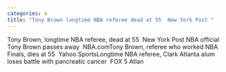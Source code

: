 ```yaml
---
categories: e
title: "Tony Brown longtime NBA referee dead at 55  New York Post "
---
```

Tony Brown, longtime NBA referee, dead at 55&nbsp;&nbsp;New York Post NBA official Tony Brown passes away&nbsp;&nbsp;NBA.comTony Brown, referee who worked NBA Finals, dies at 55&nbsp;&nbsp;Yahoo SportsLongtime NBA referee, Clark Atlanta alum loses battle with pancreatic cancer&nbsp;&nbsp;FOX 5 Atlan